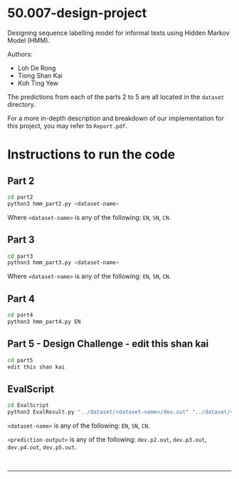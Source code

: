 # 50.007-design-project

Designing sequence labelling model for informal texts using Hidden Markov Model (HMM).

Authors:

- Loh De Rong
- Tiong Shan Kai
- Koh Ting Yew



The predictions from each of the parts 2 to 5 are all located in the `dataset` directory. 

For a more in-depth description and breakdown of our implementation for this project, you may refer to `Report.pdf`.

# Instructions to run the code



## Part 2

```bash
cd part2
python3 hmm_part2.py <dataset-name>
```

Where `<dataset-name>` is any of the following: `EN`, `SN`, `CN`. 

## Part 3

```bash
cd part3
python3 hmm_part3.py <dataset-name>
```

Where `<dataset-name>` is any of the following: `EN`, `SN`, `CN`. 

## Part 4

```bash
cd part4
python3 hmm_part4.py EN
```

## Part 5 - Design Challenge - edit this shan kai

```bash
cd part5
edit this shan kai
```

## EvalScript

```bash
cd EvalScript
python3 EvalResult.py "../dataset/<dataset-name>/dev.out" "../dataset/<dataset-name>/<prediction-output>"
```

`<dataset-name>` is any of the following: `EN`, `SN`, `CN`. 

`<prediction-output>` is any of the following: `dev.p2.out`, `dev.p3.out`, `dev.p4.out`, `dev.p5.out`.

<br>

<hr>





